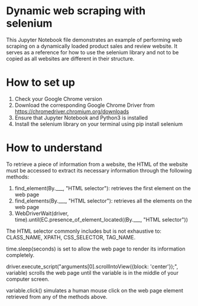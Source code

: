 # Dynamic web scraping with selenium
This Jupyter Notebook file demonstrates an example of performing web scraping on a dynamically loaded product sales and review website. It serves as a reference for how to use the selenium library and not to be copied as all websites are different in their structure. 
# How to set up
1) Check your Google Chrome version
2) Download the corresponding Google Chrome Driver from https://chromedriver.chromium.org/downloads
3) Ensure that Jupyter Notebook and Python3 is installed
4) Install the selenium library on your terminal using pip install selenium
# How to understand
To retrieve a piece of information from a website, the HTML of the website must be accessed to extract its necessary information through the following methods:
1) find_element(By.___, "HTML selector"): retrieves the first element on the web page
2) find_elements(By.___, "HTML selector"): retrieves all the elements on the web page
3) WebDriverWait(driver, time).until(EC.presence_of_element_located((By.___, "HTML selector"))

The HTML selector commonly includes but is not exhaustive to: CLASS_NAME, XPATH, CSS_SELECTOR, TAG_NAME.

time.sleep(seconds) is set to allow the web page to render its information completely.

driver.execute_script("arguments[0].scrollIntoView({block: 'center'});", variable) scrolls the web page until the variable is in the middle of your computer screen.

variable.click() simulates a human mouse click on the web page element retrieved from any of the methods above.
